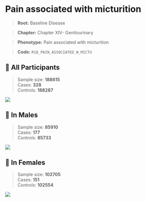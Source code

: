 # Pain associated with micturition

> **Root:** Baseline Disease  

> **Chapter:** Chapter XIV- Genitourinary  

> **Phenotype:** Pain associated with micturition  

> **Code:** `R18_PAIN_ASSOCIATED_W_MICTU`

## 🧪 All Participants  
> Sample size: **188615**  
> Cases: **328**  
> Controls: **188287**
<img src="/Disease/Figures/ALL/Baseline/R18_PAIN_ASSOCIATED_W_MICTU.png"/>
<CsvTable src="/Disease/Data/ALL/Baseline/LG_R18_PAIN_ASSOCIATED_W_MICTU.csv" label="🔍 View full results" />

## 👨 In Males  
> Sample size: **85910**  
> Cases: **177**  
> Controls: **85733**
<img src="/Disease/Figures/Male/Baseline/R18_PAIN_ASSOCIATED_W_MICTU.png"/>
<CsvTable src="/Disease/Data/Male/Baseline/LG_R18_PAIN_ASSOCIATED_W_MICTU.csv" label="🔍 View full results" />

## 👩 In Females  
> Sample size: **102705**  
> Cases: **151**  
> Controls: **102554**
<img src="/Disease/Figures/Female/Baseline/R18_PAIN_ASSOCIATED_W_MICTU.png"/>
<CsvTable src="/Disease/Data/Female/Baseline/LG_R18_PAIN_ASSOCIATED_W_MICTU.csv" label="🔍 View full results" />

